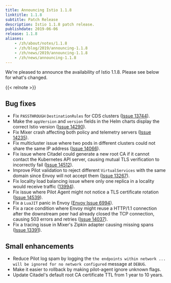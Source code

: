 ```yaml
---
title: Announcing Istio 1.1.8
linktitle: 1.1.8
subtitle: Patch Release
description: Istio 1.1.8 patch release.
publishdate: 2019-06-06
release: 1.1.8
aliases:
    - /zh/about/notes/1.1.8
    - /zh/blog/2019/announcing-1.1.8
    - /zh/news/2019/announcing-1.1.8
    - /zh/news/announcing-1.1.8
---
```


We're pleased to announce the availability of Istio 1.1.8. Please see below for what's changed.

{{< relnote >}}

## Bug fixes

- Fix `PASSTHROUGH` `DestinationRules` for CDS clusters ([Issue 13744](https://github.com/istio/istio/issues/13744)).
- Make the `appVersion` and `version` fields in the Helm charts display the correct Istio version ([Issue 14290](https://github.com/istio/istio/issues/14290)).
- Fix Mixer crash affecting both policy and telemetry servers ([Issue 14235](https://github.com/istio/istio/issues/14235)).
- Fix multicluster issue where two pods in different clusters could not share the same IP address ([Issue 14066](https://github.com/istio/istio/issues/14066)).
- Fix issue where Citadel could generate a new root CA if it cannot contact the Kubernetes API server, causing mutual TLS verification to incorrectly fail ([Issue 14512](https://github.com/istio/istio/issues/14512)).
- Improve Pilot validation to reject different `VirtualServices` with the same domain since Envoy will not accept them ([Issue 13267](https://github.com/istio/istio/issues/13267)).
- Fix locality load balancing issue where only one replica in a locality would receive traffic ([13994](https://github.com/istio/istio/issues/13994)).
- Fix issue where Pilot Agent might not notice a TLS certificate rotation ([Issue 14539](https://github.com/istio/istio/issues/14539)).
- Fix a `LuaJIT` panic in Envoy ([Envoy Issue 6994](https://github.com/envoyproxy/envoy/pull/6994)).
- Fix a race condition where Envoy might reuse a HTTP/1.1 connection after the downstream peer had already closed the TCP connection, causing 503 errors and retries ([Issue 14037](https://github.com/istio/istio/issues/14037)).
- Fix a tracing issue in Mixer's Zipkin adapter causing missing spans ([Issue 13391](https://github.com/istio/istio/issues/13391)).

## Small enhancements

- Reduce Pilot log spam by logging the `the endpoints within network ... will be ignored for no network configured` message at `DEBUG`.
- Make it easier to rollback by making pilot-agent ignore unknown flags.
- Update Citadel's default root CA certificate TTL from 1 year to 10 years.
